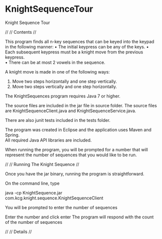 KnightSequenceTour
==================

Knight Sequence Tour

//
// Contents
//

This program finds all n-key sequences that can be keyed into the keypad in the following manner:
•	The initial keypress can be any of the keys.
•	Each subsequent keypress must be a knight move from the previous keypress.  
•	There can be at most 2 vowels in the sequence.

A knight move is made in one of the following ways:
1.	Move two steps horizontally and one step vertically.
2.	Move two steps vertically and one step horizontally.


The KnightSequences program requires Java 7 or higher.

The source files are included in the jar file in source folder.
The source files are KnightSequenceClient.java and KnightSequenceService.java.

There are also junit tests included in the tests folder.

The program was created in Eclipse and the application uses Maven and Spring.  
All required Java API libraries are included.

When running the program, you will be prompted for a number that will represent
the number of sequences that you would like to be run.  
  
//
// Running The Knight Sequence
//

Once you have the jar binary, running the program is straightforward.

On the command line, type

java -cp KnightSequence.jar com.kcg.knight.sequence.KnightSequenceClient


You will be prompted to enter the number of sequences 

Enter the number and click enter
The program will respond with the count of the number of sequences

//
// Details
//

